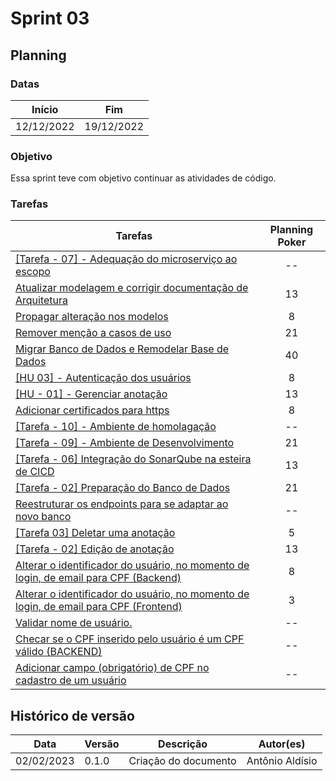 # Sprint 03

## Planning

### Datas

| Início | Fim |
| :--:|:--:|
| 12/12/2022 | 19/12/2022 |


### Objetivo

Essa sprint teve com objetivo continuar as atividades de código.

### Tarefas

| Tarefas | Planning Poker |
| -- |  :--: |
| [[Tarefa - 07] - Adequação do microserviço ao escopo](https://github.com/fga-eps-mds/2022-2-CAPJu-service/issues/9) | -- |
| [Atualizar modelagem e corrigir documentação de Arquitetura](https://github.com/fga-eps-mds/2022-2-CAPJu-Doc/issues/129) | 13 |
| [Propagar alteração nos modelos](https://github.com/fga-eps-mds/2022-2-CAPJu-doc/issues/124) | 8 |
| [Remover menção a casos de uso](https://github.com/fga-eps-mds/2022-2-CAPJu-Doc/issues/128) | 21 |
| [Migrar Banco de Dados e Remodelar Base de Dados](https://github.com/fga-eps-mds/2022-2-CAPJu-doc/issues/136) | 40 |
| [[HU 03] - Autenticação dos usuários](https://github.com/fga-eps-mds/2022-2-CAPJu-doc/issues/94) | 8 |
| [[HU - 01] - Gerenciar anotação](https://github.com/fga-eps-mds/2022-2-CAPJu-doc/issues/41) | 13 |
| [Adicionar certificados para https](https://github.com/fga-eps-mds/2022-2-CAPJu-Interface/issues/50) | 8 |
| [[Tarefa - 10] - Ambiente de homolagação](https://github.com/fga-eps-mds/2022-2-CAPJu-doc/issues/38)| -- |
| [[Tarefa - 09] - Ambiente de Desenvolvimento](https://github.com/fga-eps-mds/2022-2-CAPJu-doc/issues/37) | 21 |
| [[Tarefa - 06] Integração do SonarQube na esteira de CICD](https://github.com/fga-eps-mds/2022-2-CAPJu-doc/issues/36) | 13 |
| [[Tarefa - 02] Preparação do Banco de Dados](https://github.com/fga-eps-mds/2022-2-CAPJu-service/issues/5)| 21 |
| [Reestruturar os endpoints para se adaptar ao novo banco](https://github.com/fga-eps-mds/2022-2-CAPJu-service/issues/4)| -- |
| [[Tarefa 03] Deletar uma anotação](https://github.com/fga-eps-mds/2022-2-CAPJu-interface/issues/44)| 5 |
| [[Tarefa - 02] Edição de anotação](https://github.com/fga-eps-mds/2022-2-CAPJu-interface/issues/43)| 13 |
| [Alterar o identificador do usuário, no momento de login, de email para CPF (Backend)](https://github.com/fga-eps-mds/2022-2-CAPJu-doc/issues/126)| 8 |
| [Alterar o identificador do usuário, no momento de login, de email para CPF (Frontend)](https://github.com/fga-eps-mds/2022-2-CAPJu-doc/issues/123)| 3 |
| [Validar nome de usuário.](https://github.com/fga-eps-mds/2022-2-CAPJu-doc/issues/125)| -- |
| [Checar se o CPF inserido pelo usuário é um CPF válido (BACKEND)](https://github.com/fga-eps-mds/2022-2-CAPJu-doc/issues/119)| -- |
| [Adicionar campo (obrigatório) de CPF no cadastro de um usuário](https://github.com/fga-eps-mds/2022-2-CAPJu-doc/issues/120)| -- |


## Histórico de versão

| Data | Versão | Descrição | Autor(es) |
| ---- | ------ | --------- | --------- |
| 02/02/2023 | 0.1.0 | Criação do documento | Antônio Aldísio |
